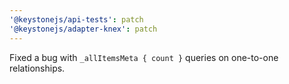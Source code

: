 ```yaml
---
'@keystonejs/api-tests': patch
'@keystonejs/adapter-knex': patch
---
```


Fixed a bug with `_allItemsMeta { count }` queries on one-to-one relationships.
